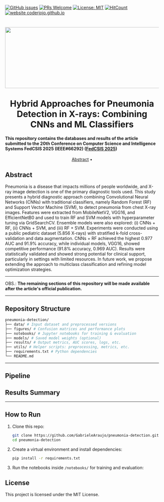 [![GitHub issues](https://img.shields.io/github/issues/GabrieleAraujo/pneumonia-detection)](https://github.com/GabrieleAraujo/pneumonia-detection/issues)
[![PRs Welcome](https://img.shields.io/badge/PRs-welcome-blue.svg?style=flat-square)](https://github.com/GabrieleAraujo/pneumonia-detection/pulls)
[![License: MIT](https://img.shields.io/badge/License-MIT-yellow.svg)](LICENSE)
[![HitCount](https://views.whatilearened.today/views/github/GabrieleAraujo/pneumonia-detection.svg)](https://github.com/GabrieleAraujo/pneumonia-detection) 
[![website coderjojo.github.io](https://img.shields.io/website-up-down-yellow-red/http/coderjojo.github.io/creative-profile-readme.svg)](http://laca-ufopa.com.br/)

<h1 align="center">
  <img align="center" alt="FedCSIS" height="200" width="2200" src="https://2025.fedcsis.org/sites/2025/files/Fedcsis2025-2400x300.png"> <br>

  <br>
   Hybrid Approaches for Pneumonia Detection in X-rays: Combining CNNs and ML Classifiers
  <br>
</h1>

<h4 align=“center”>This repository contains the databases and results of the article submitted to the 20th Conference on Computer Science and Intelligence Systems FedCSIS 2025 (IEEE#66292) (<a href=“[https://www.sbcas2025.com/](https://2025.fedcsis.org/)”>FedCSIS 2025</a>)</h4>

<p align="center">
  <a href="#abstract">Abstract</a> •
  <!-- <a href="#overview">Overview</a> •
  <a href="#conteúdo">Conteúdo</a> • -->
  <!-- <a href="#autores">Autores</a> -->
</p>

## Abstract

Pneumonia is a disease that impacts millions of people worldwide, and X-ray image detection is one of the primary diagnostic tools used. This study presents a hybrid diagnostic approach combining Convolutional Neural Networks (CNNs) with traditional classifiers, namely Random Forest (RF) and Support Vector Machine (SVM), to detect pneumonia from chest X-ray images. Features were extracted from MobileNetV2, VGG16, and EfficientNetB0 and used to train RF and SVM models with hyperparameter tuning via GridSearchCV. Ensemble models were also explored: (i) CNNs + RF, (ii) CNNs + SVM, and (iii) RF + SVM. Experiments were conducted using a public pediatric dataset (5.856 X-rays) with stratified k-fold cross-validation and data augmentation. CNNs + RF achieved the highest 0.977 AUC and 91.9\% accuracy, while individual models, VGG16, showed competitive performance (91.8\% accuracy, 0.969 AUC). Results were statistically validated and showed strong potential for clinical support, particularly in settings with limited resources. In future work, we propose extending the approach to multiclass classification and refining model optimization strategies.

---

OBS.: **The remaining sections of this repository will be made available after the article's official publication.**


<!--
Key findings:
- **CNNs + RF** achieved the best performance: **91.9% accuracy, AUC = 0.977**;
- **CNNs + SVM** achieved the best recall: **0.979**, reducing false negatives;
- Statistical tests confirmed the significance of the results.

The results suggest this hybrid pipeline is suitable for deployment in **low-resource clinical environments**.  
Future work includes multiclass classification and improved ensemble strategies.
-->
---

## Repository Structure
```bash 
pneumonia-detection/
├── data/ # Input dataset and preprocessed versions
├── figures/ # Confusion matrices and performance plots
├── notebooks/ # Jupyter notebooks for training & evaluation
├── models/ # Saved model weights (optional)
├── results/ # Output metrics, AUC scores, logs, etc.
├── utils/ # Helper scripts: preprocessing, metrics, etc.
├── requirements.txt # Python dependencies
└── README.md
```
---
<!--
## Dataset

We used the [Chest X-ray dataset by Kermany et al. (2018)](https://data.mendeley.com/datasets/rscbjbr9sj/3), containing:
- 5.856 pediatric chest X-rays (normal and pneumonia)
- Data balanced and preprocessed
- Augmented using rotations, flips, shifts, and brightness changes
-->
## Pipeline


## Results Summary
<!--
### Best performing models

| Model         | Accuracy | Recall | F1-score | AUC   |
|---------------|----------|--------|----------|--------|
| CNNs + RF     | **91.9%** | 91.9%  | 91.8%    | **0.977** |
| CNNs + SVM    | 89.7%    | **97.9%** | 91.7%    | 0.963 |
| VGG16         | 91.8%    | 91.8%  | 91.7%    | 0.969 |
-->
---

## How to Run

1. Clone this repo:
   ```bash
   git clone https://github.com/GabrieleAraujo/pneumonia-detection.git
   cd pneumonia-detection

2. Create a virtual environment and install dependencies:
   ```bash
   pip install -r requirements.txt
4. Run the notebooks inside `/notebooks/` for training and evaluation:

## License
This project is licensed under the MIT License.


